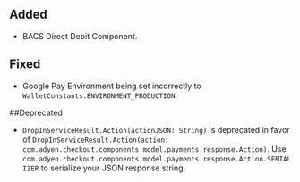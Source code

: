 [//]: # (This file will be used for the release notes on GitHub when publishing.)
[//]: # (Types of changes: `Added` `Changed` `Deprecated` `Removed` `Fixed` `Security`)
[//]: # (Example:)
[//]: # (## Added)
[//]: # ( - New payment method)
[//]: # (## Changed)
[//]: # ( - DropIn service's package changed from `com.adyen.dropin` to `com.adyen.dropin.services`)
[//]: # ( # Deprecated)
[//]: # ( - Configurations public constructor are deprecated, please use each Configuration's builder to make a Configuration object)

## Added
- BACS Direct Debit Component.

## Fixed
- Google Pay Environment being set incorrectly to `WalletConstants.ENVIRONMENT_PRODUCTION`.

##Deprecated
- `DropInServiceResult.Action(actionJSON: String)` is deprecated in favor of `DropInServiceResult.Action(action: com.adyen.checkout.components.model.payments.response.Action)`. Use `com.adyen.checkout.components.model.payments.response.Action.SERIALIZER` to serialize your JSON response string.